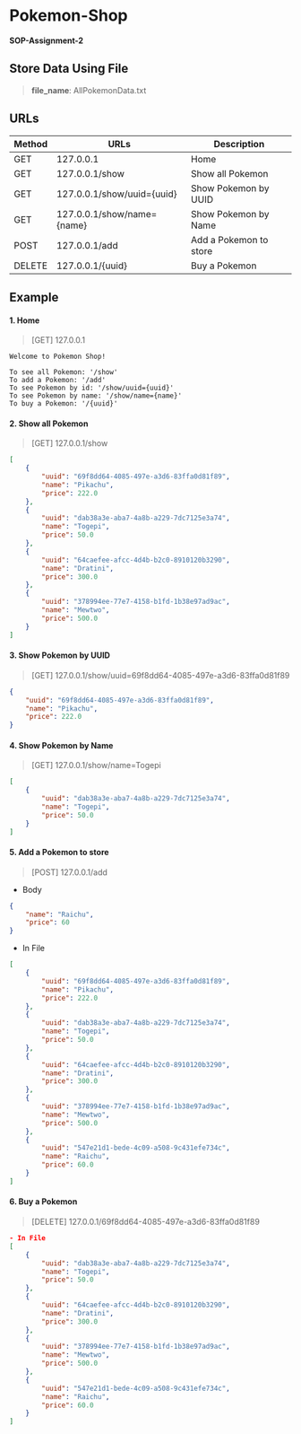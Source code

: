 # Pokemon-Shop
**SOP-Assignment-2**


## Store Data Using File
> **file_name**: AllPokemonData.txt


## URLs
| Method | URLs | Description|
| --- | --- | ---|
| GET | 127.0.0.1 | Home |
| GET | 127.0.0.1/show | Show all Pokemon |
| GET | 127.0.0.1/show/uuid={uuid} | Show Pokemon by UUID |
| GET | 127.0.0.1/show/name={name} | Show Pokemon by Name |
| POST | 127.0.0.1/add | Add a Pokemon to store |
| DELETE | 127.0.0.1/{uuid} | Buy a Pokemon |

## Example
#### 1. Home

> [GET] 127.0.0.1

```
Welcome to Pokemon Shop!

To see all Pokemon: '/show'
To add a Pokemon: '/add'
To see Pokemon by id: '/show/uuid={uuid}'
To see Pokemon by name: '/show/name={name}'
To buy a Pokemon: '/{uuid}'
```

#### 2. Show all Pokemon

> [GET] 127.0.0.1/show

```json
[
    {
        "uuid": "69f8dd64-4085-497e-a3d6-83ffa0d81f89",
        "name": "Pikachu",
        "price": 222.0
    },
    {
        "uuid": "dab38a3e-aba7-4a8b-a229-7dc7125e3a74",
        "name": "Togepi",
        "price": 50.0
    },
    {
        "uuid": "64caefee-afcc-4d4b-b2c0-8910120b3290",
        "name": "Dratini",
        "price": 300.0
    },
    {
        "uuid": "378994ee-77e7-4158-b1fd-1b38e97ad9ac",
        "name": "Mewtwo",
        "price": 500.0
    }
]
```

#### 3. Show Pokemon by UUID

> [GET] 127.0.0.1/show/uuid=69f8dd64-4085-497e-a3d6-83ffa0d81f89

```json
{
    "uuid": "69f8dd64-4085-497e-a3d6-83ffa0d81f89",
    "name": "Pikachu",
    "price": 222.0
}
```

#### 4. Show Pokemon by Name

> [GET] 127.0.0.1/show/name=Togepi

```json
[
    {
        "uuid": "dab38a3e-aba7-4a8b-a229-7dc7125e3a74",
        "name": "Togepi",
        "price": 50.0
    }
]
```

#### 5. Add a Pokemon to store

> [POST] 127.0.0.1/add

- Body
```json
{
	"name": "Raichu",
	"price": 60
}
```

- In File
```json
[
    {
        "uuid": "69f8dd64-4085-497e-a3d6-83ffa0d81f89",
        "name": "Pikachu",
        "price": 222.0
    },
    {
        "uuid": "dab38a3e-aba7-4a8b-a229-7dc7125e3a74",
        "name": "Togepi",
        "price": 50.0
    },
    {
        "uuid": "64caefee-afcc-4d4b-b2c0-8910120b3290",
        "name": "Dratini",
        "price": 300.0
    },
    {
        "uuid": "378994ee-77e7-4158-b1fd-1b38e97ad9ac",
        "name": "Mewtwo",
        "price": 500.0
    },
    {
        "uuid": "547e21d1-bede-4c09-a508-9c431efe734c",
        "name": "Raichu",
        "price": 60.0
    }
]
```

#### 6. Buy a Pokemon

> [DELETE] 127.0.0.1/69f8dd64-4085-497e-a3d6-83ffa0d81f89

```json
- In File
[
    {
        "uuid": "dab38a3e-aba7-4a8b-a229-7dc7125e3a74",
        "name": "Togepi",
        "price": 50.0
    },
    {
        "uuid": "64caefee-afcc-4d4b-b2c0-8910120b3290",
        "name": "Dratini",
        "price": 300.0
    },
    {
        "uuid": "378994ee-77e7-4158-b1fd-1b38e97ad9ac",
        "name": "Mewtwo",
        "price": 500.0
    },
    {
        "uuid": "547e21d1-bede-4c09-a508-9c431efe734c",
        "name": "Raichu",
        "price": 60.0
    }
]
```
